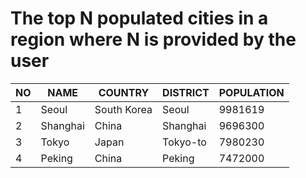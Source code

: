 # The top N populated cities in a region where N is provided by the user
| NO | NAME | COUNTRY | DISTRICT | POPULATION  |
| --- | --- | --- | --- | --- |
| 1 | Seoul | South Korea | Seoul | 9981619 |
| 2 | Shanghai | China | Shanghai | 9696300 |
| 3 | Tokyo | Japan | Tokyo-to | 7980230 |
| 4 | Peking | China | Peking | 7472000 |
